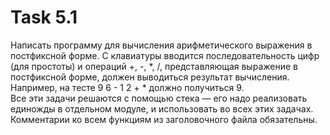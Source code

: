 # Task 5.1
Написать программу для вычисления арифметического выражения в постфиксной форме. С клавиатуры вводится последовательность цифр (для простоты) и операций +, -, *, /, представляющая выражение в постфиксной форме, должен выводиться результат вычисления. Например, на тесте 9 6 - 1 2 + * должно получиться 9.  
Все эти задачи решаются с помощью стека — его надо реализовать единожды в отдельном модуле, и использовать во всех этих задачах. Комментарии ко всем функциям из заголовочного файла обязательны.